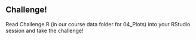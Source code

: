 ## Challenge! ## 

Read Challenge.R (in our course data folder for 04_Plots) into your RStudio session and take the challenge! 

